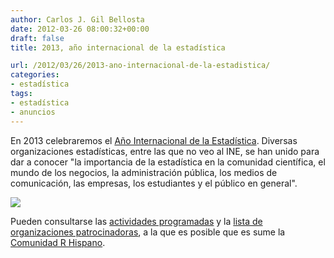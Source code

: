 ```yaml
---
author: Carlos J. Gil Bellosta
date: 2012-03-26 08:00:32+00:00
draft: false
title: 2013, año internacional de la estadística

url: /2012/03/26/2013-ano-internacional-de-la-estadistica/
categories:
- estadística
tags:
- estadística
- anuncios
---
```


En 2013 celebraremos el [Año Internacional de la Estadística](http://www.statistics2013.org/). Diversas organizaciones estadísticas, entre las que no veo al INE, se han unido para dar a conocer "la importancia de la estadística en la comunidad científica, el mundo de los negocios, la administración pública, los medios de comunicación, las empresas, los estudiantes y el público en general".

[![](/wp-uploads/2012/03/IYSTAT-Logo.png)
](/wp-uploads/2012/03/IYSTAT-Logo.png)

Pueden consultarse las [actividades programadas](http://www.statistics2013.org/activities.cfm)  y la [lista de organizaciones patrocinadoras](http://www.statistics2013.org/participants.cfm), a la que es posible que es sume la [Comunidad R Hispano](http://www.r-es.org).
